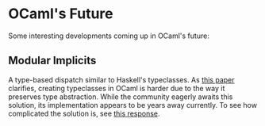 # OCaml's Future

Some interesting developments coming up in OCaml's future:

## Modular Implicits
A type-based dispatch similar to Haskell's typeclasses.
As [this paper](https://arxiv.org/pdf/1512.01895.pdf) clarifies, creating typeclasses in OCaml is harder due to the way
it preserves type abstraction.
While the community eagerly awaits this solution, its implementation appears to be years away currently.
To see how complicated the solution is, see [this response](https://discuss.ocaml.org/t/modular-implicits/144/18?u=bluddy).
